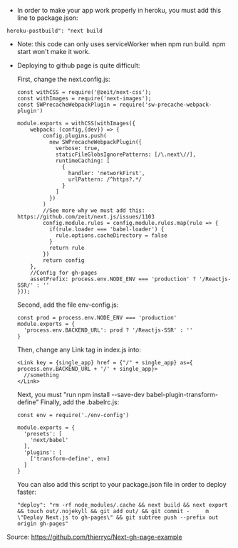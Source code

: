 - In order to make your app work properly in heroku, you must add this line to package.json:
```
heroku-postbuild": "next build
```

- Note: this code can only uses serviceWorker when npm run build. npm start won't make it work.

- Deploying to github page is quite difficult:
  
  First, change the next.config.js:
    ```
    const withCSS = require('@zeit/next-css');
    const withImages = require('next-images');
    const SWPrecacheWebpackPlugin = require('sw-precache-webpack-plugin')

    module.exports = withCSS(withImages({
        webpack: (config,{dev}) => {
            config.plugins.push(
              new SWPrecacheWebpackPlugin({
                verbose: true,
                staticFileGlobsIgnorePatterns: [/\.next\//],
                runtimeCaching: [
                  {
                    handler: 'networkFirst',
                    urlPattern: /^https?.*/
                  }
                ]
              })
            )
            //See more why we must add this: https://github.com/zeit/next.js/issues/1103
            config.module.rules = config.module.rules.map(rule => {
              if(rule.loader === 'babel-loader') {
                rule.options.cacheDirectory = false
              }
              return rule
            })
            return config
        },
        //Config for gh-pages
        assetPrefix: process.env.NODE_ENV === 'production' ? '/Reactjs-SSR/' : ''
    }));
    ```
  Second, add the file env-config.js:
    ```
    const prod = process.env.NODE_ENV === 'production'
    module.exports = {
      'process.env.BACKEND_URL': prod ? '/Reactjs-SSR' : ''
    }
    ```
  Then, change any Link tag in index.js into:
    ```
    <Link key = {single_app} href = {"/" + single_app} as={ process.env.BACKEND_URL + '/' + single_app}>
      //something
    </Link>
    ```
  
  Next, you must "run npm install --save-dev babel-plugin-transform-define" 
  Finally, add the .babelrc.js:
    ```
    const env = require('./env-config')

    module.exports = {
      'presets': [
        'next/babel'
      ],
      'plugins': [
        ['transform-define', env]
      ]
    }
    ```
  You can also add this script to your package.json file in order to deploy faster:
    ```
    "deploy": "rm -rf node_modules/.cache && next build && next export && touch out/.nojekyll && git add out/ && git commit -     m \"Deploy Next.js to gh-pages\" && git subtree push --prefix out origin gh-pages"
    ```
Source: https://github.com/thierryc/Next-gh-page-example
